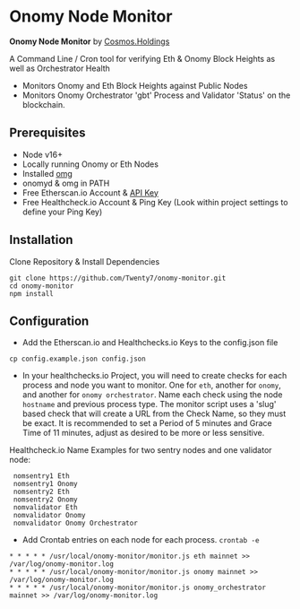 # Onomy Node Monitor
**Onomy Node Monitor** by [Cosmos.Holdings](https://cosmos.holdings/)

A Command Line / Cron tool for verifying Eth & Onomy Block Heights as well as Orchestrator Health
 - Monitors Onomy and Eth Block Heights against Public Nodes
 - Monitors Onomy Orchestrator 'gbt' Process and Validator 'Status' on the blockchain.

## Prerequisites
 * Node v16+
 * Locally running Onomy or Eth Nodes
 * Installed [omg](https://github.com/dotneko/omg)
 * onomyd & omg in PATH
 * Free Etherscan.io Account & [API Key](https://etherscan.io/myapikey)
 * Free Healthcheck.io Account & Ping Key (Look within project settings to define your Ping Key)

## Installation
Clone Repository & Install Dependencies
```
git clone https://github.com/Twenty7/onomy-monitor.git
cd onomy-monitor
npm install
```

## Configuration
 * Add the Etherscan.io and Healthchecks.io Keys to the config.json file
```
cp config.example.json config.json
```

 * In your healthchecks.io Project, you will need to create checks for each process and node you want to monitor. One for `eth`, another for `onomy`, and another for `onomy orchestrator`. Name each check using the node `hostname` and previous process type. The monitor script uses a 'slug' based check that will create a URL from the Check Name, so they must be exact. It is recommended to set a Period of 5 minutes and Grace Time of 11 minutes, adjust as desired to be more or less sensitive.
 
 Healthcheck.io Name Examples for two sentry nodes and one validator node:
```
 nomsentry1 Eth
 nomsentry1 Onomy
 nomsentry2 Eth
 nomsentry2 Onomy
 nomvalidator Eth
 nomvalidator Onomy
 nomvalidator Onomy Orchestrator
```

 * Add Crontab entries on each node for each process.  `crontab -e`
```
* * * * * /usr/local/onomy-monitor/monitor.js eth mainnet >> /var/log/onomy-monitor.log
* * * * * /usr/local/onomy-monitor/monitor.js onomy mainnet >> /var/log/onomy-monitor.log
* * * * * /usr/local/onomy-monitor/monitor.js onomy_orchestrator mainnet >> /var/log/onomy-monitor.log
```